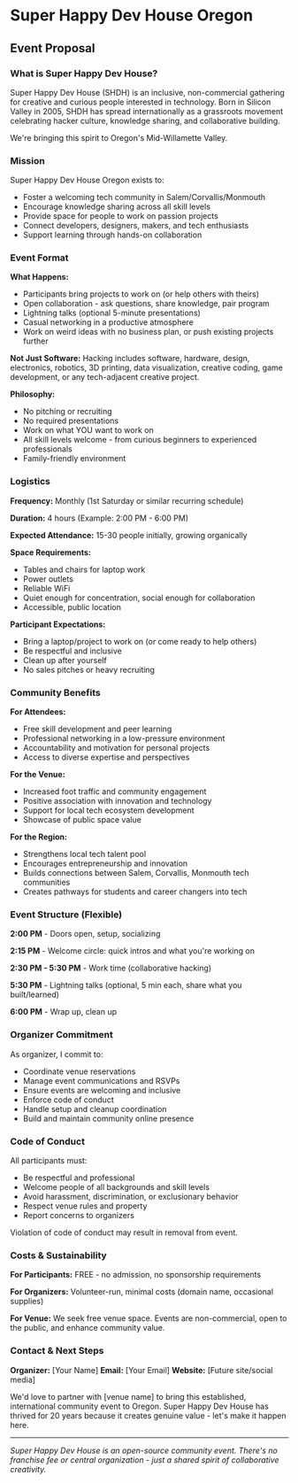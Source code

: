 # Super Happy Dev House Oregon
## Event Proposal

### What is Super Happy Dev House?

Super Happy Dev House (SHDH) is an inclusive, non-commercial gathering for creative and curious people interested in technology. Born in Silicon Valley in 2005, SHDH has spread internationally as a grassroots movement celebrating hacker culture, knowledge sharing, and collaborative building.

We're bringing this spirit to Oregon's Mid-Willamette Valley.

### Mission

Super Happy Dev House Oregon exists to:
- Foster a welcoming tech community in Salem/Corvallis/Monmouth
- Encourage knowledge sharing across all skill levels
- Provide space for people to work on passion projects
- Connect developers, designers, makers, and tech enthusiasts
- Support learning through hands-on collaboration

### Event Format

**What Happens:**
- Participants bring projects to work on (or help others with theirs)
- Open collaboration - ask questions, share knowledge, pair program
- Lightning talks (optional 5-minute presentations)
- Casual networking in a productive atmosphere
- Work on weird ideas with no business plan, or push existing projects further

**Not Just Software:**
Hacking includes software, hardware, design, electronics, robotics, 3D printing, data visualization, creative coding, game development, or any tech-adjacent creative project.

**Philosophy:**
- No pitching or recruiting
- No required presentations
- Work on what YOU want to work on
- All skill levels welcome - from curious beginners to experienced professionals
- Family-friendly environment

### Logistics

**Frequency:** Monthly (1st Saturday or similar recurring schedule)

**Duration:** 4 hours (Example: 2:00 PM - 6:00 PM)

**Expected Attendance:** 15-30 people initially, growing organically

**Space Requirements:**
- Tables and chairs for laptop work
- Power outlets
- Reliable WiFi
- Quiet enough for concentration, social enough for collaboration
- Accessible, public location

**Participant Expectations:**
- Bring a laptop/project to work on (or come ready to help others)
- Be respectful and inclusive
- Clean up after yourself
- No sales pitches or heavy recruiting

### Community Benefits

**For Attendees:**
- Free skill development and peer learning
- Professional networking in a low-pressure environment
- Accountability and motivation for personal projects
- Access to diverse expertise and perspectives

**For the Venue:**
- Increased foot traffic and community engagement
- Positive association with innovation and technology
- Support for local tech ecosystem development
- Showcase of public space value

**For the Region:**
- Strengthens local tech talent pool
- Encourages entrepreneurship and innovation
- Builds connections between Salem, Corvallis, Monmouth tech communities
- Creates pathways for students and career changers into tech

### Event Structure (Flexible)

**2:00 PM** - Doors open, setup, socializing

**2:15 PM** - Welcome circle: quick intros and what you're working on

**2:30 PM - 5:30 PM** - Work time (collaborative hacking)

**5:30 PM** - Lightning talks (optional, 5 min each, share what you built/learned)

**6:00 PM** - Wrap up, clean up

### Organizer Commitment

As organizer, I commit to:
- Coordinate venue reservations
- Manage event communications and RSVPs
- Ensure events are welcoming and inclusive
- Enforce code of conduct
- Handle setup and cleanup coordination
- Build and maintain community online presence

### Code of Conduct

All participants must:
- Be respectful and professional
- Welcome people of all backgrounds and skill levels
- Avoid harassment, discrimination, or exclusionary behavior
- Respect venue rules and property
- Report concerns to organizers

Violation of code of conduct may result in removal from event.

### Costs & Sustainability

**For Participants:** FREE - no admission, no sponsorship requirements

**For Organizers:** Volunteer-run, minimal costs (domain name, occasional supplies)

**For Venue:** We seek free venue space. Events are non-commercial, open to the public, and enhance community value.

### Contact & Next Steps

**Organizer:** [Your Name]
**Email:** [Your Email]
**Website:** [Future site/social media]

We'd love to partner with [venue name] to bring this established, international community event to Oregon. Super Happy Dev House has thrived for 20 years because it creates genuine value - let's make it happen here.

---

*Super Happy Dev House is an open-source community event. There's no franchise fee or central organization - just a shared spirit of collaborative creativity.*